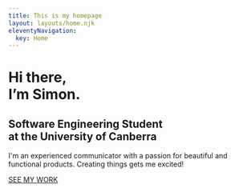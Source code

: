 ```yaml
---
title: This is my homepage
layout: layouts/home.njk
eleventyNavigation:
  key: Home
---
```


<div class="landing_container">
<h1 class="header-xl">Hi there,<br class="header-break"> I’m Simon.</h1>
<h2 class='header-sub'>Software Engineering Student<br class="header-break">  at the University of Canberra</h2>

<p class="para-xl">
I'm an experienced communicator with a passion for beautiful and functional products. Creating things gets me excited!
</p>

<!-- <p class="para-xl">
Welcome to the Process Masterclass. An in depth online design course for UI/UX design. Learn design thinking and design execution, and become a more valuable designer.
</p> -->
<div>
<a class="call_to_action" href="/projects/">SEE MY WORK</a>
</div>
</div>
